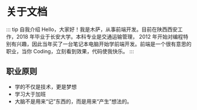 # 关于文档

::: tip 自我介绍
Hello，大家好！我是木萨，从事前端开发。目前在陕西西安工作，2018 年毕业于长安大学。本科专业是交通运输管理，
2012 年开始对编程特别有兴趣，因此当年买了一台笔记本电脑开始学前端开发。前端是一个很有意思的职业，当你 Coding，立刻看到效果，代码使我快乐。
:::

## 职业原则

- 学的不仅是技术，更是梦想
- 学习大于加班
- 大脑不是用来“记”东西的，而是用来“产生”想法的。

